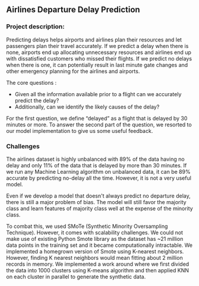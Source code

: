## Airlines Departure Delay Prediction

### Project description: 
Predicting delays helps airports and airlines plan their resources and let passengers plan their travel accurately. If we predict a delay when there is none, airports end up allocating unnecessary resources and airlines end up with dissatisfied customers who missed their flights. If we predict no delays when there is one, it can potentially result in last minute gate changes and other emergency planning for the airlines and airports.

The core questions : 
- Given all the information available prior to a flight can we accurately predict the delay? 
- Additionally, can we identify the likely causes of the delay?

For the first question, we define “delayed” as a flight that is delayed by 30 minutes or more. To answer the second part of the question, we resorted to our model implementation to give us some useful feedback.


### Challenges
The airlines dataset is highly unbalanced with 89% of the data having no delay and only 11% of the data that is delayed by more than 30 minutes. If we run any Machine Learning algorithm on unbalanced data, it can be 89% accurate by predicting no-delay all the time. However, it is not a very useful model. 

Even if we develop a model that doesn't always predict no departure delay, there is still a major problem of bias. The model will still favor the majority class and learn features of majority class well at the expense of the minority class.

To combat this, we used SMoTe (Synthetic Minority Oversampling Technique). However, it comes with scalability challenges. We could not make use of existing Python Smote library as the dataset has ~21 million data points in the training set and it became computationally intractable. We implemented a homegrown version of Smote using K-nearest neighbors. However, finding K nearest neighbors would mean fitting about 2 million records in memory. We implemented a work around where we first divided the data into 1000 clusters using K-means algorithm and then applied KNN on each cluster in parallel to generate the synthetic data.

